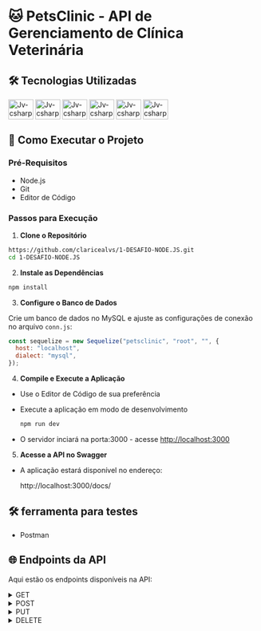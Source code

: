 # 🐱 PetsClinic - API de Gerenciamento de Clínica Veterinária

## 🛠️ Tecnologias Utilizadas

<div>
<img align="center" alt="Jv-csharp" height="40" width="50" src="https://cdn.jsdelivr.net/gh/devicons/devicon@latest/icons/nodejs/nodejs-original-wordmark.svg" /> 
<img align="center" alt="Jv-csharp" height="40" width="50" src="https://cdn.jsdelivr.net/gh/devicons/devicon@latest/icons/nodemon/nodemon-original.svg" /> 
<img align="center" alt="Jv-csharp" height="40" width="50" src="https://cdn.jsdelivr.net/gh/devicons/devicon@latest/icons/express/express-original-wordmark.svg" />
<img align="center" alt="Jv-csharp" height="40" width="50" src="https://cdn.jsdelivr.net/gh/devicons/devicon@latest/icons/mysql/mysql-original-wordmark.svg" />
<img align="center" alt="Jv-csharp" height="40" width="50" src="https://cdn.jsdelivr.net/gh/devicons/devicon@latest/icons/sequelize/sequelize-plain-wordmark.svg" />
<img align="center" alt="Jv-csharp" height="40" width="50" src="https://cdn.jsdelivr.net/gh/devicons/devicon@latest/icons/swagger/swagger-original.svg" />
</div>

## 🚀 Como Executar o Projeto

### Pré-Requisitos

- Node.js
- Git
- Editor de Código

### Passos para Execução

1. **Clone o Repositório**

```bash
https://github.com/claricealvs/1-DESAFIO-NODE.JS.git
cd 1-DESAFIO-NODE.JS
```

2. **Instale as Dependências**

```bash
npm install
```

3. **Configure o Banco de Dados**

Crie um banco de dados no MySQL e ajuste as configurações de conexão no arquivo `conn.js`:

```javascript
const sequelize = new Sequelize("petsclinic", "root", "", {
  host: "localhost",
  dialect: "mysql",
});
```

4. **Compile e Execute a Aplicação**

- Use o Editor de Código de sua preferência

- Execute a aplicação em modo de desenvolvimento
  ```bash
  npm run dev
  ```
- O servidor inciará na porta:3000 - acesse <http://localhost:3000>

5. **Acesse a API no Swagger**

- A aplicação estará disponível no endereço:

  http://localhost:3000/docs/

## 🛠️ ferramenta para testes

- Postman

## 🌐 Endpoints da API

Aqui estão os endpoints disponíveis na API:

<details>
<summary> GET </summary>

Listar todos os tutores `/tutors`. Exemplo de resposta:

```JSON
[
  {
    "id": 1,
    "name": "Clarice",
    "phone": "999445566",
    "email": "clarice@gmail.com",
    "date_of_birth": "29/04/2003",
    "zip_code": "7580000",
    "Pets": [
      {
        "id": 1,
        "name": "Maddie",
        "species": "cat",
        "carry": "m",
        "weight": 2,
        "date_of_birth": "03/09/2018"
      }
    ]
  }
]
```

Listar todos os pets `/pets`. Exemplo de resposta:

```JSON
[
  {
    "id": 1,
    "name": "Maddie",
    "species": "Cat",
    "carry": "M",
    "weight": 2.5,
    "date_of_birth": "03/11/2018",
    "TutorId": 1
  },
  {
    "id": 12,
    "name": "Coraline",
    "species": "Bunny",
    "carry": "p",
    "weight": 2,
    "date_of_birth": "08/07/2023",
    "TutorId": 1
    }
]
```

Listar um tutor por id `/tutor/:id`. Exemplo de resposta:

```JSON
{
  "tutor": {
      "id": 8,
      "name": "John",
      "phone": "969235485",
      "email": "john@gmail.com",
      "date_of_birth": "21/03/2000",
      "zip_code": "75790000",
      "Pets": [
        {
          "id": 13,
          "name": "Butter",
          "species": "Dog",
          "carry": "g",
          "weight": 8,
          "date_of_birth": "23/06/2016",
          "TutorId": 8
        }
      ]
  }
}
```

</details>

<details>
<summary> POST </summary>

`/tutor` Exemplo do body de requisição (todos os itens são obrigatórios):

```JSON
{
    "name": "John",
    "date_of_birth": "11/01/2005",
    "phone": "999664422",
    "email": "john@gmail.com",
    "zip_code": "75790000"
}
```

`/pet/:tutorId` Exemplo do body de requisição (todos os itens são obrigatórios):

```JSON
{
  "TutorId": "1",
  "name": "Luna",
  "species": "Dog",
  "carry": "m",
  "weight": "4",
  "date_of_birth": "10/02/2024"
}
```

</details>

<details>
<summary> PUT </summary>

`/tutor/:id` Exemplo do body de requisição (todos os itens são obrigatórios):

```JSON
{
  "id": "8",
  "name": "John",
  "phone": "969235485",
  "email": "john@gmail.com",
  "date_of_birth": "21/03/2000",
  "zip_code": "75790000"
}
```

`/pet/:petId/tutor/:tutorId` Exemplo do body de requisição (todos os itens são obrigatórios):

```JSON
{
    "name": "Butter",
    "species": "Dog",
    "carry": "g",
    "weight": "8",
    "date_of_birth": "23/06/2016"
}
```

</details>

<details>
<summary> DELETE </summary>

`/tutor/:id`

> status code 204

`/pet/:petId/tutor/:tutorId`

> status code 204

</details>
